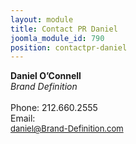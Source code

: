 ```yaml
---
layout: module
title: Contact PR Daniel
joomla_module_id: 790
position: contactpr-daniel
---
```

<div class="contact_pr">
	<div class="contact_pr_content">
		<p style="text-align: left; margin-top: 5px;"><strong>Daniel O’Connell<br /></strong><em>Brand Definition</em><br /><br />Phone: 212.660.2555<br /> Email:<br /><a href="mailto:daniel@Brand-Definition.com" style="font-size: 13px;">daniel@Brand-Definition.com</a>
		</p>
	</div>
</div>
